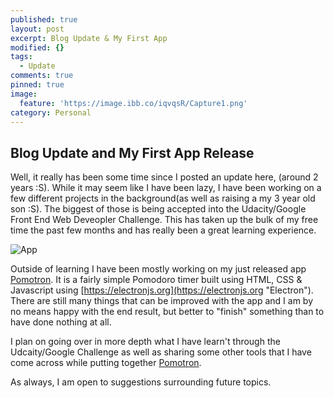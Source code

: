 ```yaml
---
published: true
layout: post
excerpt: Blog Update & My First App
modified: {}
tags:
  - Update
comments: true
pinned: true
image:
  feature: 'https://image.ibb.co/iqvqsR/Capture1.png'
category: Personal
---
```

## Blog Update and My First App Release

Well, it really has been some time since I posted an update here, (around 2 years :S). While it may seem like I have been lazy, I have been working on a few different projects in the background(as well as raising a my 3 year old son :S). The biggest of those is being accepted into the Udacity/Google Front End Web Deveopler Challenge. This has taken up the bulk of my free time the past few months and has really been a great learning experience. 

![App](https://image.ibb.co/dTZGXR/Capture.png)

Outside of learning I have been mostly working on my just released app [Pomotron](https://mattbudde.github.io/pomotron-website/). It is a fairly simple Pomodoro timer built using HTML, CSS & Javascript using [https://electronjs.org](https://electronjs.org "Electron"). There are still many things that can be improved with the app and I am by no means happy with the end result, but better to "finish" something than to have done nothing at all. 

I plan on going over in more depth what I have learn't through the Udcaity/Google Challenge as well as sharing some other tools that I have come across while putting together [Pomotron](https://mattbudde.github.io/pomotron-website/).

As always, I am open to suggestions surrounding future topics.
